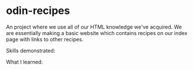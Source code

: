 # odin-recipes
An project where we use all of our HTML knowledge we've acquired. We are essentially making a basic website which contains recipes on our index page with links to other recipes. 

Skills demonstrated:

What I learned: